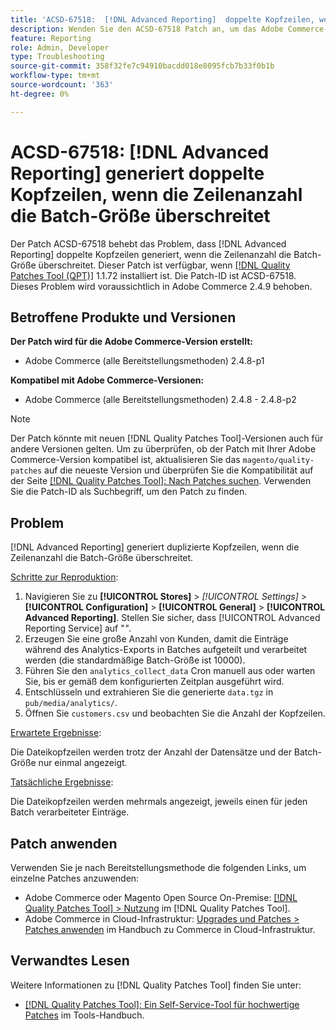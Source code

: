 ```yaml
---
title: 'ACSD-67518:  [!DNL Advanced Reporting]  doppelte Kopfzeilen, wenn die Zeilenanzahl die Batch-Größe überschreitet'
description: Wenden Sie den ACSD-67518 Patch an, um das Adobe Commerce-Problem zu beheben, bei dem für  [!DNL Advanced Reporting]  generierte Berichte doppelte Kopfzeilenzeilen enthalten, wenn die Zeilenanzahl die Batch-Größe überschreitet.
feature: Reporting
role: Admin, Developer
type: Troubleshooting
source-git-commit: 358f32fe7c94910bacdd018e8095fcb7b33f0b1b
workflow-type: tm+mt
source-wordcount: '363'
ht-degree: 0%

---
```



# ACSD-67518: [!DNL Advanced Reporting] generiert doppelte Kopfzeilen, wenn die Zeilenanzahl die Batch-Größe überschreitet

Der Patch ACSD-67518 behebt das Problem, dass [!DNL Advanced Reporting] doppelte Kopfzeilen generiert, wenn die Zeilenanzahl die Batch-Größe überschreitet. Dieser Patch ist verfügbar, wenn [[!DNL Quality Patches Tool (QPT)]](/help/tools/quality-patches-tool/quality-patches-tool-to-self-serve-quality-patches.md) 1.1.72 installiert ist. Die Patch-ID ist ACSD-67518. Dieses Problem wird voraussichtlich in Adobe Commerce 2.4.9 behoben.

## Betroffene Produkte und Versionen

**Der Patch wird für die Adobe Commerce-Version erstellt:**

* Adobe Commerce (alle Bereitstellungsmethoden) 2.4.8-p1

**Kompatibel mit Adobe Commerce-Versionen:**

* Adobe Commerce (alle Bereitstellungsmethoden) 2.4.8 - 2.4.8-p2

>[!NOTE]
>
>Der Patch könnte mit neuen [!DNL Quality Patches Tool]-Versionen auch für andere Versionen gelten. Um zu überprüfen, ob der Patch mit Ihrer Adobe Commerce-Version kompatibel ist, aktualisieren Sie das `magento/quality-patches` auf die neueste Version und überprüfen Sie die Kompatibilität auf der Seite [[!DNL Quality Patches Tool]: Nach Patches suchen](https://experienceleague.adobe.com/tools/commerce-quality-patches/index.html?lang=de). Verwenden Sie die Patch-ID als Suchbegriff, um den Patch zu finden.

## Problem

[!DNL Advanced Reporting] generiert duplizierte Kopfzeilen, wenn die Zeilenanzahl die Batch-Größe überschreitet.

<u>Schritte zur Reproduktion</u>:

1. Navigieren Sie zu **[!UICONTROL Stores]** > *[!UICONTROL Settings]* > **[!UICONTROL Configuration]** > **[!UICONTROL General]** > **[!UICONTROL Advanced Reporting]**. Stellen Sie sicher, dass [!UICONTROL Advanced Reporting Service] auf &quot;*&quot;*.
1. Erzeugen Sie eine große Anzahl von Kunden, damit die Einträge während des Analytics-Exports in Batches aufgeteilt und verarbeitet werden (die standardmäßige Batch-Größe ist 10000).
1. Führen Sie den `analytics_collect_data` Cron manuell aus oder warten Sie, bis er gemäß dem konfigurierten Zeitplan ausgeführt wird.
1. Entschlüsseln und extrahieren Sie die generierte `data.tgz` in `pub/media/analytics/`.
1. Öffnen Sie `customers.csv` und beobachten Sie die Anzahl der Kopfzeilen.

<u>Erwartete Ergebnisse</u>:

Die Dateikopfzeilen werden trotz der Anzahl der Datensätze und der Batch-Größe nur einmal angezeigt.

<u>Tatsächliche Ergebnisse</u>:

Die Dateikopfzeilen werden mehrmals angezeigt, jeweils einen für jeden Batch verarbeiteter Einträge.

## Patch anwenden

Verwenden Sie je nach Bereitstellungsmethode die folgenden Links, um einzelne Patches anzuwenden:

* Adobe Commerce oder Magento Open Source On-Premise: [[!DNL Quality Patches Tool] > Nutzung](/help/tools/quality-patches-tool/usage.md) im [!DNL Quality Patches Tool].
* Adobe Commerce in Cloud-Infrastruktur: [Upgrades und Patches > Patches anwenden](https://experienceleague.adobe.com/docs/commerce-cloud-service/user-guide/develop/upgrade/apply-patches.html?lang=de) im Handbuch zu Commerce in Cloud-Infrastruktur.

## Verwandtes Lesen

Weitere Informationen zu [!DNL Quality Patches Tool] finden Sie unter:

* [[!DNL Quality Patches Tool]: Ein Self-Service-Tool für hochwertige Patches](/help/tools/quality-patches-tool/quality-patches-tool-to-self-serve-quality-patches.md) im Tools-Handbuch.
